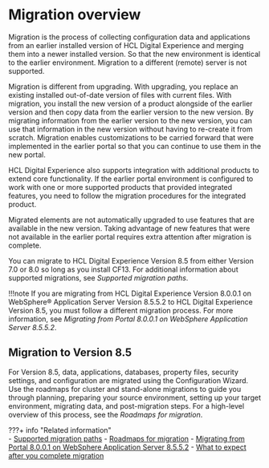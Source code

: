 # Migration overview

Migration is the process of collecting configuration data and applications from an earlier installed version of HCL Digital Experience and merging them into a newer installed version. So that the new environment is identical to the earlier environment. Migration to a different (remote) server is not supported.

Migration is different from upgrading. With upgrading, you replace an existing installed out-of-date version of files with current files. With migration, you install the new version of a product alongside of the earlier version and then copy data from the earlier version to the new version. By migrating information from the earlier version to the new version, you can use that information in the new version without having to re-create it from scratch. Migration enables customizations to be carried forward that were implemented in the earlier portal so that you can continue to use them in the new portal.

HCL Digital Experience also supports integration with additional products to extend core functionality. If the earlier portal environment is configured to work with one or more supported products that provided integrated features, you need to follow the migration procedures for the integrated product.

Migrated elements are not automatically upgraded to use features that are available in the new version. Taking advantage of new features that were not available in the earlier portal requires extra attention after migration is complete.

You can migrate to HCL Digital Experience Version 8.5 from either Version 7.0 or 8.0 so long as you install CF13. For additional information about supported migrations, see *Supported migration paths*.

!!!note
    If you are migrating from HCL Digital Experience Version 8.0.0.1 on WebSphere® Application Server Version 8.5.5.2 to HCL Digital Experience Version 8.5, you must follow a different migration process. For more information, see *Migrating from Portal 8.0.0.1 on WebSphere Application Server 8.5.5.2*.

## Migration to Version 8.5

For Version 8.5, data, applications, databases, property files, security settings, and configuration are migrated using the Configuration Wizard. Use the roadmaps for cluster and stand-alone migrations to guide you through planning, preparing your source environment, setting up your target environment, migrating data, and post-migration steps. For a high-level overview of this process, see the *Roadmaps for migration*.


???+ info "Related information"  
    -   [Supported migration paths](../../../deployment/manage/migrate/planning_migration/mig_plan_supported_paths.md)
    -   [Roadmaps for migration](../../../deployment/manage/migrate/planning_migration/rm_migration/index.md)
    -   [Migrating from Portal 8.0.0.1 on WebSphere Application Server 8.5.5.2](../../../deployment/manage/migrate/planning_migration/migration_consideration/migrating_portal8001_WAS8552/index.md)
    -   [What to expect after you complete migration](../../../deployment/manage/migrate/planning_migration/mig_plan_expectations/index.md)

